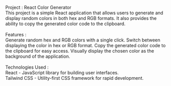 Project : React Color Generator
<br>
This project is a simple React application that allows users to generate and display random colors in both hex and RGB formats. It also provides the ability to copy the generated color code to the clipboard.
<br><br>
Features :
<br>
Generate random hex and RGB colors with a single click.
Switch between displaying the color in hex or RGB format.
Copy the generated color code to the clipboard for easy access.
Visually display the chosen color as the background of the application.
<br> <br>
Technologies Used :
<br>
React - JavaScript library for building user interfaces.
<br>
Tailwind CSS - Utility-first CSS framework for rapid development.